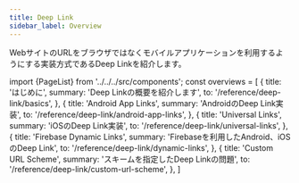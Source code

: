 ```yaml
---
title: Deep Link
sidebar_label: Overview
---
```


WebサイトのURLをブラウザではなくモバイルアプリケーションを利用するようにする実装方式であるDeep Linkを紹介します。

<!-- textlint-disable ja-technical-writing/sentence-length,ja-technical-writing/max-comma,ja-spacing/ja-no-space-around-parentheses,jtf-style/3.3.かっこ類と隣接する文字の間のスペースの有無,ja-technical-writing/ja-no-mixed-period,ja-technical-writing/no-unmatched-pair -->

import {PageList} from '../../../src/components';
const overviews = [
  {
    title: 'はじめに',
    summary: 'Deep Linkの概要を紹介します',
    to: '/reference/deep-link/basics',
  },
  {
    title: 'Android App Links',
    summary: 'AndroidのDeep Link実装',
    to: '/reference/deep-link/android-app-links',
  },
  {
    title: 'Universal Links',
    summary: 'iOSのDeep Link実装',
    to: '/reference/deep-link/universal-links',
  },
  {
    title: 'Firebase Dynamic Links',
    summary: 'Firebaseを利用したAndroid、iOSのDeep Link',
    to: '/reference/deep-link/dynamic-links',
  },
  {
    title: 'Custom URL Scheme',
    summary: 'スキームを指定したDeep Linkの問題',
    to: '/reference/deep-link/custom-url-scheme',
  },
]

<PageList overviews={overviews} colSize={12} />

<!-- textlint-enable ja-technical-writing/sentence-length,ja-technical-writing/max-comma,ja-spacing/ja-no-space-around-parentheses,jtf-style/3.3.かっこ類と隣接する文字の間のスペースの有無,ja-technical-writing/ja-no-mixed-period,ja-technical-writing/no-unmatched-pair -->
